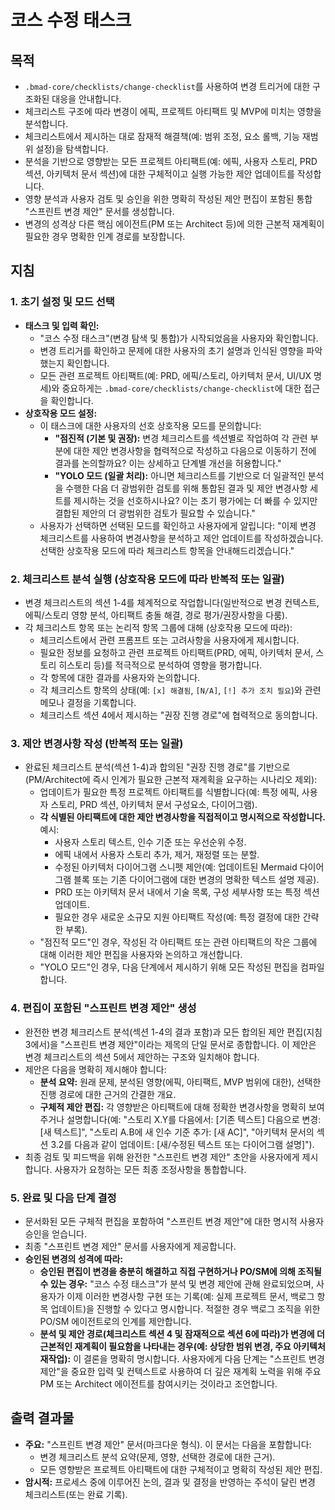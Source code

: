 <!-- Powered by BMAD™ Core -->

# 코스 수정 태스크

## 목적

- `.bmad-core/checklists/change-checklist`를 사용하여 변경 트리거에 대한 구조화된 대응을 안내합니다.
- 체크리스트 구조에 따라 변경이 에픽, 프로젝트 아티팩트 및 MVP에 미치는 영향을 분석합니다.
- 체크리스트에서 제시하는 대로 잠재적 해결책(예: 범위 조정, 요소 롤백, 기능 재범위 설정)을 탐색합니다.
- 분석을 기반으로 영향받는 모든 프로젝트 아티팩트(예: 에픽, 사용자 스토리, PRD 섹션, 아키텍처 문서 섹션)에 대한 구체적이고 실행 가능한 제안 업데이트를 작성합니다.
- 영향 분석과 사용자 검토 및 승인을 위한 명확히 작성된 제안 편집이 포함된 통합 "스프린트 변경 제안" 문서를 생성합니다.
- 변경의 성격상 다른 핵심 에이전트(PM 또는 Architect 등)에 의한 근본적 재계획이 필요한 경우 명확한 인계 경로를 보장합니다.

## 지침

### 1. 초기 설정 및 모드 선택

- **태스크 및 입력 확인:**
  - "코스 수정 태스크"(변경 탐색 및 통합)가 시작되었음을 사용자와 확인합니다.
  - 변경 트리거를 확인하고 문제에 대한 사용자의 초기 설명과 인식된 영향을 파악했는지 확인합니다.
  - 모든 관련 프로젝트 아티팩트(예: PRD, 에픽/스토리, 아키텍처 문서, UI/UX 명세)와 중요하게는 `.bmad-core/checklists/change-checklist`에 대한 접근을 확인합니다.
- **상호작용 모드 설정:**
  - 이 태스크에 대한 사용자의 선호 상호작용 모드를 문의합니다:
    - **"점진적 (기본 및 권장):** 변경 체크리스트를 섹션별로 작업하여 각 관련 부분에 대한 제안 변경사항을 협력적으로 작성하고 다음으로 이동하기 전에 결과를 논의할까요? 이는 상세하고 단계별 개선을 허용합니다."
    - **"YOLO 모드 (일괄 처리):** 아니면 체크리스트를 기반으로 더 일괄적인 분석을 수행한 다음 더 광범위한 검토를 위해 통합된 결과 및 제안 변경사항 세트를 제시하는 것을 선호하시나요? 이는 초기 평가에는 더 빠를 수 있지만 결합된 제안의 더 광범위한 검토가 필요할 수 있습니다."
  - 사용자가 선택하면 선택된 모드를 확인하고 사용자에게 알립니다: "이제 변경 체크리스트를 사용하여 변경사항을 분석하고 제안 업데이트를 작성하겠습니다. 선택한 상호작용 모드에 따라 체크리스트 항목을 안내해드리겠습니다."

### 2. 체크리스트 분석 실행 (상호작용 모드에 따라 반복적 또는 일괄)

- 변경 체크리스트의 섹션 1-4를 체계적으로 작업합니다(일반적으로 변경 컨텍스트, 에픽/스토리 영향 분석, 아티팩트 충돌 해결, 경로 평가/권장사항을 다룸).
- 각 체크리스트 항목 또는 논리적 항목 그룹에 대해 (상호작용 모드에 따라):
  - 체크리스트에서 관련 프롬프트 또는 고려사항을 사용자에게 제시합니다.
  - 필요한 정보를 요청하고 관련 프로젝트 아티팩트(PRD, 에픽, 아키텍처 문서, 스토리 히스토리 등)를 적극적으로 분석하여 영향을 평가합니다.
  - 각 항목에 대한 결과를 사용자와 논의합니다.
  - 각 체크리스트 항목의 상태(예: `[x] 해결됨`, `[N/A]`, `[!] 추가 조치 필요`)와 관련 메모나 결정을 기록합니다.
  - 체크리스트 섹션 4에서 제시하는 "권장 진행 경로"에 협력적으로 동의합니다.

### 3. 제안 변경사항 작성 (반복적 또는 일괄)

- 완료된 체크리스트 분석(섹션 1-4)과 합의된 "권장 진행 경로"를 기반으로 (PM/Architect에 즉시 인계가 필요한 근본적 재계획을 요구하는 시나리오 제외):
  - 업데이트가 필요한 특정 프로젝트 아티팩트를 식별합니다(예: 특정 에픽, 사용자 스토리, PRD 섹션, 아키텍처 문서 구성요소, 다이어그램).
  - **각 식별된 아티팩트에 대한 제안 변경사항을 직접적이고 명시적으로 작성합니다.** 예시:
    - 사용자 스토리 텍스트, 인수 기준 또는 우선순위 수정.
    - 에픽 내에서 사용자 스토리 추가, 제거, 재정렬 또는 분할.
    - 수정된 아키텍처 다이어그램 스니펫 제안(예: 업데이트된 Mermaid 다이어그램 블록 또는 기존 다이어그램에 대한 변경의 명확한 텍스트 설명 제공).
    - PRD 또는 아키텍처 문서 내에서 기술 목록, 구성 세부사항 또는 특정 섹션 업데이트.
    - 필요한 경우 새로운 소규모 지원 아티팩트 작성(예: 특정 결정에 대한 간략한 부록).
  - "점진적 모드"인 경우, 작성된 각 아티팩트 또는 관련 아티팩트의 작은 그룹에 대해 이러한 제안 편집을 사용자와 논의하고 개선합니다.
  - "YOLO 모드"인 경우, 다음 단계에서 제시하기 위해 모든 작성된 편집을 컴파일합니다.

### 4. 편집이 포함된 "스프린트 변경 제안" 생성

- 완전한 변경 체크리스트 분석(섹션 1-4의 결과 포함)과 모든 합의된 제안 편집(지침 3에서)을 "스프린트 변경 제안"이라는 제목의 단일 문서로 종합합니다. 이 제안은 변경 체크리스트의 섹션 5에서 제안하는 구조와 일치해야 합니다.
- 제안은 다음을 명확히 제시해야 합니다:
  - **분석 요약:** 원래 문제, 분석된 영향(에픽, 아티팩트, MVP 범위에 대한), 선택한 진행 경로에 대한 근거의 간결한 개요.
  - **구체적 제안 편집:** 각 영향받은 아티팩트에 대해 정확한 변경사항을 명확히 보여주거나 설명합니다(예: "스토리 X.Y를 다음에서: [기존 텍스트] 다음으로 변경: [새 텍스트]", "스토리 A.B에 새 인수 기준 추가: [새 AC]", "아키텍처 문서의 섹션 3.2를 다음과 같이 업데이트: [새/수정된 텍스트 또는 다이어그램 설명]").
- 최종 검토 및 피드백을 위해 완전한 "스프린트 변경 제안" 초안을 사용자에게 제시합니다. 사용자가 요청하는 모든 최종 조정사항을 통합합니다.

### 5. 완료 및 다음 단계 결정

- 문서화된 모든 구체적 편집을 포함하여 "스프린트 변경 제안"에 대한 명시적 사용자 승인을 얻습니다.
- 최종 "스프린트 변경 제안" 문서를 사용자에게 제공합니다.
- **승인된 변경의 성격에 따라:**
  - **승인된 편집이 변경을 충분히 해결하고 직접 구현하거나 PO/SM에 의해 조직될 수 있는 경우:** "코스 수정 태스크"가 분석 및 변경 제안에 관해 완료되었으며, 사용자가 이제 이러한 변경사항 구현 또는 기록(예: 실제 프로젝트 문서, 백로그 항목 업데이트)을 진행할 수 있다고 명시합니다. 적절한 경우 백로그 조직을 위한 PO/SM 에이전트로의 인계를 제안합니다.
  - **분석 및 제안 경로(체크리스트 섹션 4 및 잠재적으로 섹션 6에 따라)가 변경에 더 근본적인 재계획이 필요함을 나타내는 경우(예: 상당한 범위 변경, 주요 아키텍처 재작업):** 이 결론을 명확히 명시합니다. 사용자에게 다음 단계는 "스프린트 변경 제안"을 중요한 입력 및 컨텍스트로 사용하여 더 깊은 재계획 노력을 위해 주요 PM 또는 Architect 에이전트를 참여시키는 것이라고 조언합니다.

## 출력 결과물

- **주요:** "스프린트 변경 제안" 문서(마크다운 형식). 이 문서는 다음을 포함합니다:
  - 변경 체크리스트 분석 요약(문제, 영향, 선택한 경로에 대한 근거).
  - 모든 영향받은 프로젝트 아티팩트에 대한 구체적이고 명확히 작성된 제안 편집.
- **암시적:** 프로세스 중에 이루어진 논의, 결과 및 결정을 반영하는 주석이 달린 변경 체크리스트(또는 완료 기록).
